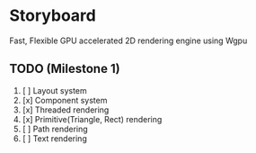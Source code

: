 # Storyboard
Fast, Flexible GPU accelerated 2D rendering engine using Wgpu

## TODO (Milestone 1)
1. [ ] Layout system
2. [x] Component system
3. [x] Threaded rendering
4. [x] Primitive(Triangle, Rect) rendering
5. [ ] Path rendering
6. [ ] Text rendering
